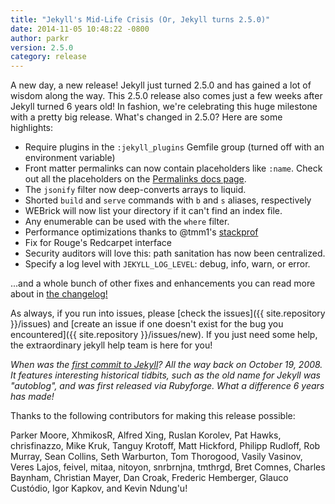 ```yaml
---
title: "Jekyll's Mid-Life Crisis (Or, Jekyll turns 2.5.0)"
date: 2014-11-05 10:48:22 -0800
author: parkr
version: 2.5.0
category: release
---
```


A new day, a new release! Jekyll just turned 2.5.0 and has gained a lot of
wisdom along the way. This 2.5.0 release also comes just a few weeks after
Jekyll turned 6 years old! In fashion, we're celebrating this huge
milestone with a pretty big release. What's changed in 2.5.0? Here are some
highlights:

* Require plugins in the `:jekyll_plugins` Gemfile group (turned off with an environment variable)
* Front matter permalinks can now contain placeholders like `:name`. Check out all the placeholders on the [Permalinks docs page](/docs/permalinks/).
* The `jsonify` filter now deep-converts arrays to liquid.
* Shorted `build` and `serve` commands with `b` and `s` aliases, respectively
* WEBrick will now list your directory if it can't find an index file.
* Any enumerable can be used with the `where` filter.
* Performance optimizations thanks to @tmm1's [stackprof](https://github.com/tmm1/stackprof)
* Fix for Rouge's Redcarpet interface
* Security auditors will love this: path sanitation has now been centralized.
* Specify a log level with `JEKYLL_LOG_LEVEL`: debug, info, warn, or error.

...and a whole bunch of other fixes and enhancements you can read more
about in [the changelog!](/docs/history/)

As always, if you run into issues, please [check the issues]({{ site.repository }}/issues)
and [create an issue if one doesn't exist for the bug you encountered]({{ site.repository }}/issues/new).
If you just need some help, the extraordinary jekyll help team is here for
you!

*When was the [first commit to Jekyll](https://github.com/jekyll/jekyll/commit/d189e05d236769c1e5594af9db4d6eacb86fc16e)?
All the way back on October 19, 2008. It features interesting historical
tidbits, such as the old name for Jekyll was "autoblog", and was first
released via Rubyforge. What a difference 6 years has made!*

Thanks to the following contributors for making this release possible:

Parker Moore, XhmikosR, Alfred Xing, Ruslan Korolev, Pat Hawks,
chrisfinazzo, Mike Kruk, Tanguy Krotoff, Matt Hickford, Philipp Rudloff,
Rob Murray, Sean Collins, Seth Warburton, Tom Thorogood, Vasily Vasinov,
Veres Lajos, feivel, mitaa, nitoyon, snrbrnjna, tmthrgd, Bret Comnes,
Charles Baynham, Christian Mayer, Dan Croak, Frederic Hemberger, Glauco
Custódio, Igor Kapkov, and Kevin Ndung'u!
